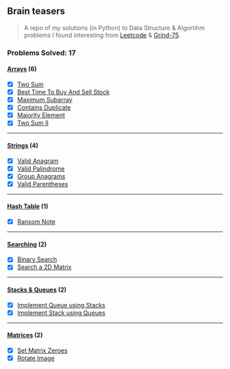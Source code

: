 ## Brain teasers

> A repo of my solutions (in Python) to Data Structure & Algortihm problems I found interesting from [Leetcode](https://leetcode.com/problems) & [Grind-75](https://www.techinterviewhandbook.org/grind75).

### Problems Solved: 17

#### [Arrays](/arrays/) (6)

- [x] [Two Sum](/arrays/twoSum/)
- [x] [Best Time To Buy And Sell Stock](/arrays/bestTimeToBuyAndSellStock/)
- [x] [Maximum Subarray](/arrays/maximumSubarray/)
- [x] [Contains Duplicate](/arrays/containsDuplicate/)
- [x] [Majority Element](/arrays/majorityElement/)
- [x] [Two Sum II](/arrays/twoSumIISorted/)

---

#### [Strings](/strings/) (4)

- [x] [Valid Anagram](/strings/validAnagram/)
- [x] [Valid Palindrome](/strings/validPalindrome/)
- [x] [Group Anagrams](/strings/groupAnagrams/)
- [x] [Valid Parentheses](/strings/validParentheses/)

---

#### [Hash Table](/hashTable/) (1)

- [x] [Ransom Note](/hashTable/ransomNote/)

---

#### [Searching](/searching/) (2)

- [x] [Binary Search](/searching/binarySearch/)
- [x] [Search a 2D Matrix](/searching/search2DMatrix//)

---

#### [Stacks & Queues](/stacks&queues/) (2)

- [x] [Implement Queue using Stacks](/stacks&queues/implementQueueUsingStacks/)
- [x] [Implement Stack using Queues](/stacks&queues/implementStackUsingQueues/)

---

#### [Matrices](/matrices/) (2)

- [x] [Set Matrix Zeroes](/matrices/setMatrixZeroes/)
- [x] [Rotate Image](/matrices/rotateImage/)
